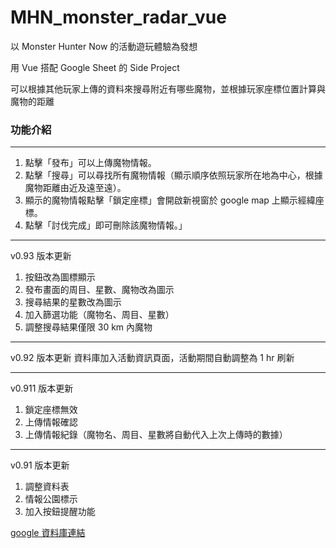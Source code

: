 # MHN_monster_radar_vue

以 Monster Hunter Now 的活動遊玩體驗為發想

用 Vue 搭配 Google Sheet 的 Side Project

可以根據其他玩家上傳的資料來搜尋附近有哪些魔物，並根據玩家座標位置計算與魔物的距離

### 功能介紹

***
1. 點擊「發布」可以上傳魔物情報。
2. 點擊「搜尋」可以尋找所有魔物情報（顯示順序依照玩家所在地為中心，根據魔物距離由近及遠至遠）。
3. 顯示的魔物情報點擊「鎖定座標」會開啟新視窗於 google map 上顯示經緯座標。
4. 點擊「討伐完成」即可刪除該魔物情報。」
***
v0.93 版本更新
1. 按鈕改為圖標顯示
2. 發布畫面的周目、星數、魔物改為圖示
3. 搜尋結果的星數改為圖示
4. 加入篩選功能（魔物名、周目、星數）
5. 調整搜尋結果僅限 30 km 內魔物
***
v0.92 版本更新
資料庫加入活動資訊頁面，活動期間自動調整為 1 hr 刷新
***
v0.911 版本更新
1. 鎖定座標無效
2. 上傳情報確認
3. 上傳情報紀錄（魔物名、周目、星數將自動代入上次上傳時的數據）
***
v0.91 版本更新
1. 調整資料表
2. 情報公園標示
3. 加入按鈕提醒功能

[google 資料庫連結](https://docs.google.com/spreadsheets/d/1z4vV88d9-MQvJNsDI0YF3x1amLOso8bPlwFBYkfOsKo/edit?usp=sharing)